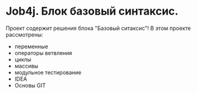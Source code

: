 # Job4j. Блок базовый синтаксис.

Проект содержит решения блока "Базовый ситаксис"!
В этом проекте рассмотрены: 
- переменные
- операторы ветвления
- циклы
- массивы
- модульное тестирование
- IDEA
- Основы GIT